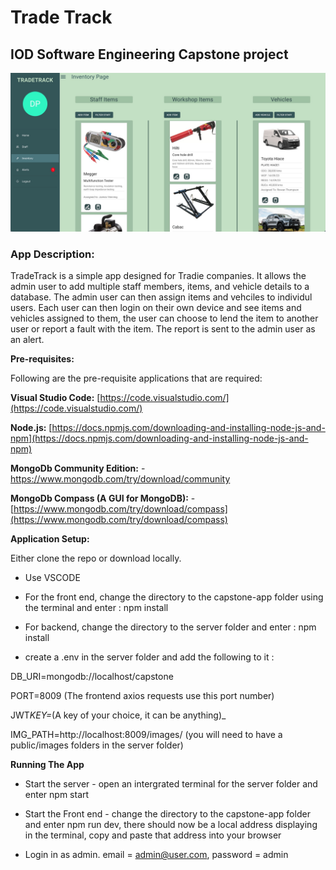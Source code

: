# Trade Track

## IOD Software Engineering Capstone project

![Alt text](<capstone-app/public/TradeTrack image.jpeg>)

### App Description:

TradeTrack is a simple app designed for Tradie companies. It allows the admin user to add multiple staff members, items, and vehicle details to a database. The admin user can then assign items and vehciles to individul users. Each user can then login on their own device and see items and vehicles assigned to them, the user can choose to lend the item to another user or report a fault with the item. The report is sent to the admin user as an alert.

**Pre-requisites:**

Following are the pre-requisite applications that are required:

**Visual Studio Code:** [https://code.visualstudio.com/](https://code.visualstudio.com/)

**Node.js:** [https://docs.npmjs.com/downloading-and-installing-node-js-and-npm](https://docs.npmjs.com/downloading-and-installing-node-js-and-npm)

**MongoDb Community Edition:** - https://www.mongodb.com/try/download/community

**MongoDb Compass (A GUI for MongoDB):** - [https://www.mongodb.com/try/download/compass](https://www.mongodb.com/try/download/compass)

**Application Setup:**

Either clone the repo or download locally.

- Use VSCODE
- For the front end, change the directory to the capstone-app folder using the terminal and enter :
  npm install

- For backend, change the directory to the server folder and enter :
  npm install

- create a .env in the server folder and add the following to it :

DB_URI=mongodb://localhost/capstone

PORT=8009 (The frontend axios requests use this port number)

JWT*KEY=*(A key of your choice, it can be anything)\_

IMG_PATH=http://localhost:8009/images/ (you will need to have a public/images folders in the server folder)

**Running The App**

- Start the server - open an intergrated terminal for the server folder and enter npm start

- Start the Front end - change the directory to the capstone-app folder and enter npm run dev, there should now be a local address displaying in the terminal, copy and paste that address into your browser

- Login in as admin. email = admin@user.com, password = admin
